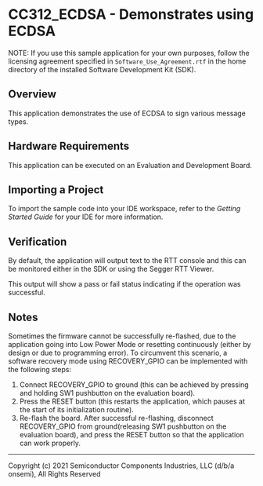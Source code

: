 CC312_ECDSA - Demonstrates using ECDSA
======================================

NOTE: If you use this sample application for your own purposes, follow
      the licensing agreement specified in `Software_Use_Agreement.rtf`
      in the home directory of the installed Software Development Kit (SDK).

Overview
--------
This application demonstrates the use of ECDSA to sign various message types.

Hardware Requirements
---------------------
This application can be executed on an Evaluation and Development Board.

Importing a Project
-------------------
To import the sample code into your IDE workspace, refer to the 
*Getting Started Guide* for your IDE for more information.

Verification
------------
By default, the application will output text to the RTT console and
this can be monitored either in the SDK or using the Segger RTT Viewer.

This output will show a pass or fail status indicating if the operation
was successful.

Notes
-----
Sometimes the firmware cannot be successfully re-flashed, due to the
application going into Low Power Mode or resetting continuously (either by
design or due to programming error). To circumvent this scenario, a software
recovery mode using RECOVERY_GPIO can be implemented with the following steps:

1. Connect RECOVERY_GPIO to ground (this can be achieved by pressing and
holding SW1 pushbutton on the evaluation board).
2. Press the RESET button (this restarts the application, which pauses at the
start of its initialization routine).
3. Re-flash the board. After successful re-flashing, disconnect RECOVERY_GPIO
from ground(releasing SW1 pushbutton on the evaluation board), and press the
RESET button so that the application can work properly.

***
  Copyright (c) 2021 Semiconductor Components Industries, LLC (d/b/a
  onsemi), All Rights Reserved
